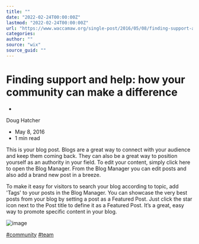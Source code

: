 ```yaml
---
title: ""
date: "2022-02-24T00:00:00Z"
lastmod: "2022-02-24T00:00:00Z"
url: "https://www.waccamaw.org/single-post/2016/05/08/finding-support-and-help-how-your-community-can-make-a-difference"
categories:
author: ""
source: "wix"
source_guid: ""
---
```


# Finding support and help: how your community can make a difference

-

Doug Hatcher
- May 8, 2016
- 1 min read

This is your blog post. Blogs are a great way to connect with your audience and keep them coming back. They can also be a great way to position yourself as an authority in your field. To edit your content, simply click here to open the Blog Manager. From the Blog Manager you can edit posts and also add a brand new post in a breeze.

To make it easy for visitors to search your blog according to topic, add 'Tags' to your posts in the Blog Manager.  You can showcase the very best posts from your blog by setting a post as a Featured Post. Just click the star icon next to the Post title to define it as a Featured Post. It’s a great, easy way to promote specific content in your blog.

![image](https://static.wixstatic.com/media/5cd76cd6f94a4adb993bf4d1ad7dcca2.jpg/v1/fill/w_147,h_98,al_c,q_80,usm_0.66_1.00_0.01,blur_2,enc_avif,quality_auto/5cd76cd6f94a4adb993bf4d1ad7dcca2.jpg)

[#community](https://www.waccamaw.org/updates/hashtags/community) [#team](https://www.waccamaw.org/updates/hashtags/team)

